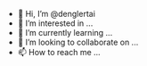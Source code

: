 - 👋 Hi, I’m @denglertai
- 👀 I’m interested in ...
- 🌱 I’m currently learning ...
- 💞️ I’m looking to collaborate on ...
- 📫 How to reach me ...

<!---
denglertai/denglertai is a ✨ special ✨ repository because its `README.md` (this file) appears on your GitHub profile.
You can click the Preview link to take a look at your changes.
--->
